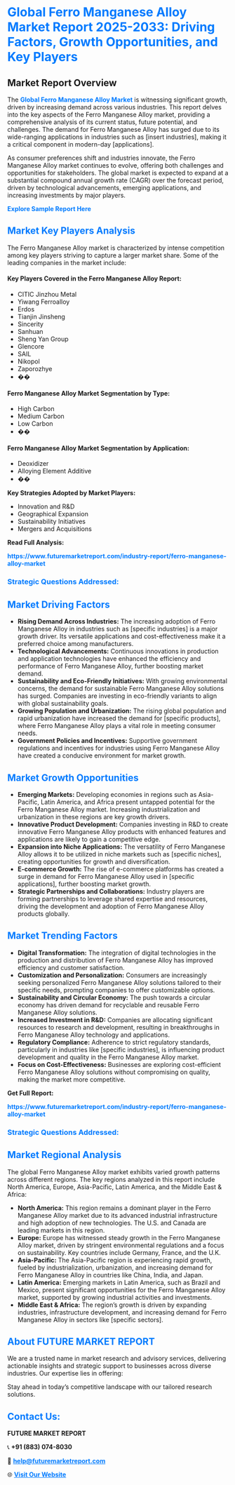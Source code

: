 <h1 style="color: #007BFF;">Global Ferro Manganese Alloy Market Report 2025-2033: Driving Factors, Growth Opportunities, and Key Players</h1>

<section id="overview">
<h2>Market Report Overview</h2>
<p>The <a href="https://www.futuremarketreport.com/industry-report/ferro-manganese-alloy-market" style="color: #007BFF; text-decoration: none;"><strong>Global Ferro Manganese Alloy Market</strong></a> is witnessing significant growth, driven by increasing demand across various industries. This report delves into the key aspects of the Ferro Manganese Alloy market, providing a comprehensive analysis of its current status, future potential, and challenges. The demand for Ferro Manganese Alloy has surged due to its wide-ranging applications in industries such as [insert industries], making it a critical component in modern-day [applications].</p>
<p>As consumer preferences shift and industries innovate, the Ferro Manganese Alloy market continues to evolve, offering both challenges and opportunities for stakeholders. The global market is expected to expand at a substantial compound annual growth rate (CAGR) over the forecast period, driven by technological advancements, emerging applications, and increasing investments by major players.</p>
</section>

<section id="overview">
<p><a href="https://www.futuremarketreport.com/request-sample/reportId=117419" style="color: #007BFF; text-decoration: none;"><strong>Explore Sample Report Here</strong></a></p>
</section>

<section id="key-players">
<h2 style="color: #007BFF;">Market Key Players Analysis</h2>
<p>The Ferro Manganese Alloy market is characterized by intense competition among key players striving to capture a larger market share. Some of the leading companies in the market include:</p>
<h4>Key Players Covered in the Ferro Manganese Alloy Report:</h4>
<ul><li>CITIC Jinzhou Metal</li><li>Yiwang Ferroalloy</li><li>Erdos</li><li>Tianjin Jinsheng</li><li>Sincerity</li><li>Sanhuan</li><li>Sheng Yan Group</li><li>Glencore</li><li>SAIL</li><li>Nikopol</li><li>Zaporozhye</li><li>��</li></ul>
<h4>Ferro Manganese Alloy Market Segmentation by Type:</h4>
<ul><li>High Carbon</li><li>Medium Carbon</li><li>Low Carbon</li><li>��</li></ul>

<h4>Ferro Manganese Alloy Market Segmentation by Application:</h4>
<ul><li>Deoxidizer</li><li>Alloying Element Additive</li><li>��</li></ul>
<p><strong>Key Strategies Adopted by Market Players:</strong></p>
<ul>
<li>Innovation and R&D</li>
<li>Geographical Expansion</li>
<li>Sustainability Initiatives</li>
<li>Mergers and Acquisitions</li>
</ul>
</section>

<section>
<p><strong>Read Full Analysis: </strong></p><a href="https://www.futuremarketreport.com/industry-report/ferro-manganese-alloy-market" style="color: #007BFF; text-decoration: none;"><strong>https://www.futuremarketreport.com/industry-report/ferro-manganese-alloy-market</strong></a>
<h3 style="color: #007BFF;">Strategic Questions Addressed:</h3>
</section>

<section id="driving-factors">
<h2 style="color: #007BFF;">Market Driving Factors</h2>
<ul>
<li><strong>Rising Demand Across Industries:</strong> The increasing adoption of Ferro Manganese Alloy in industries such as [specific industries] is a major growth driver. Its versatile applications and cost-effectiveness make it a preferred choice among manufacturers.</li>
<li><strong>Technological Advancements:</strong> Continuous innovations in production and application technologies have enhanced the efficiency and performance of Ferro Manganese Alloy, further boosting market demand.</li>
<li><strong>Sustainability and Eco-Friendly Initiatives:</strong> With growing environmental concerns, the demand for sustainable Ferro Manganese Alloy solutions has surged. Companies are investing in eco-friendly variants to align with global sustainability goals.</li>
<li><strong>Growing Population and Urbanization:</strong> The rising global population and rapid urbanization have increased the demand for [specific products], where Ferro Manganese Alloy plays a vital role in meeting consumer needs.</li>
<li><strong>Government Policies and Incentives:</strong> Supportive government regulations and incentives for industries using Ferro Manganese Alloy have created a conducive environment for market growth.</li>
</ul>
</section>

<section id="growth-opportunities">
<h2 style="color: #007BFF;">Market Growth Opportunities</h2>
<ul>
<li><strong>Emerging Markets:</strong> Developing economies in regions such as Asia-Pacific, Latin America, and Africa present untapped potential for the Ferro Manganese Alloy market. Increasing industrialization and urbanization in these regions are key growth drivers.</li>
<li><strong>Innovative Product Development:</strong> Companies investing in R&D to create innovative Ferro Manganese Alloy products with enhanced features and applications are likely to gain a competitive edge.</li>
<li><strong>Expansion into Niche Applications:</strong> The versatility of Ferro Manganese Alloy allows it to be utilized in niche markets such as [specific niches], creating opportunities for growth and diversification.</li>
<li><strong>E-commerce Growth:</strong> The rise of e-commerce platforms has created a surge in demand for Ferro Manganese Alloy used in [specific applications], further boosting market growth.</li>
<li><strong>Strategic Partnerships and Collaborations:</strong> Industry players are forming partnerships to leverage shared expertise and resources, driving the development and adoption of Ferro Manganese Alloy products globally.</li>
</ul>
</section>

<section id="trending-factors">
<h2 style="color: #007BFF;">Market Trending Factors</h2>
<ul>
<li><strong>Digital Transformation:</strong> The integration of digital technologies in the production and distribution of Ferro Manganese Alloy has improved efficiency and customer satisfaction.</li>
<li><strong>Customization and Personalization:</strong> Consumers are increasingly seeking personalized Ferro Manganese Alloy solutions tailored to their specific needs, prompting companies to offer customizable options.</li>
<li><strong>Sustainability and Circular Economy:</strong> The push towards a circular economy has driven demand for recyclable and reusable Ferro Manganese Alloy solutions.</li>
<li><strong>Increased Investment in R&D:</strong> Companies are allocating significant resources to research and development, resulting in breakthroughs in Ferro Manganese Alloy technology and applications.</li>
<li><strong>Regulatory Compliance:</strong> Adherence to strict regulatory standards, particularly in industries like [specific industries], is influencing product development and quality in the Ferro Manganese Alloy market.</li>
<li><strong>Focus on Cost-Effectiveness:</strong> Businesses are exploring cost-efficient Ferro Manganese Alloy solutions without compromising on quality, making the market more competitive.</li>
</ul>
</section>

<section>
<p><strong>Get Full Report: </strong></p><a href="https://www.futuremarketreport.com/industry-report/ferro-manganese-alloy-market" style="color: #007BFF; text-decoration: none;"><strong>https://www.futuremarketreport.com/industry-report/ferro-manganese-alloy-market</strong></a>
<h3 style="color: #007BFF;">Strategic Questions Addressed:</h3>
</section>


<section id="regional-analysis">
<h2 style="color: #007BFF;">Market Regional Analysis</h2>
<p>The global Ferro Manganese Alloy market exhibits varied growth patterns across different regions. The key regions analyzed in this report include North America, Europe, Asia-Pacific, Latin America, and the Middle East & Africa:</p>
<ul>
<li><strong>North America:</strong> This region remains a dominant player in the Ferro Manganese Alloy market due to its advanced industrial infrastructure and high adoption of new technologies. The U.S. and Canada are leading markets in this region.</li>
<li><strong>Europe:</strong> Europe has witnessed steady growth in the Ferro Manganese Alloy market, driven by stringent environmental regulations and a focus on sustainability. Key countries include Germany, France, and the U.K.</li>
<li><strong>Asia-Pacific:</strong> The Asia-Pacific region is experiencing rapid growth, fueled by industrialization, urbanization, and increasing demand for Ferro Manganese Alloy in countries like China, India, and Japan.</li>
<li><strong>Latin America:</strong> Emerging markets in Latin America, such as Brazil and Mexico, present significant opportunities for the Ferro Manganese Alloy market, supported by growing industrial activities and investments.</li>
<li><strong>Middle East & Africa:</strong> The region’s growth is driven by expanding industries, infrastructure development, and increasing demand for Ferro Manganese Alloy in sectors like [specific sectors].</li>
</ul>
</section>

<footer>
<h2 style="color: #007BFF;">About FUTURE MARKET REPORT</h2>
<p>We are a trusted name in market research and advisory services, delivering actionable insights and strategic support to businesses across diverse industries. Our expertise lies in offering:</p>

<p>Stay ahead in today’s competitive landscape with our tailored research solutions.</p>

<h2 style="color: #007BFF;">Contact Us:</h2>
<p><strong>FUTURE MARKET REPORT</strong></p>
<p>📞 <strong>+91 (883) 074-8030</strong></p>
<p>📧 <strong><a href="mailto:help@futuremarketreport.com" style="color: #007BFF;">help@futuremarketreport.com</a></strong></p>
<p>🌐 <strong><a href="https://www.futuremarketreport.com/" style="color: #007BFF;">Visit Our Website</a></strong></p>
</footer>